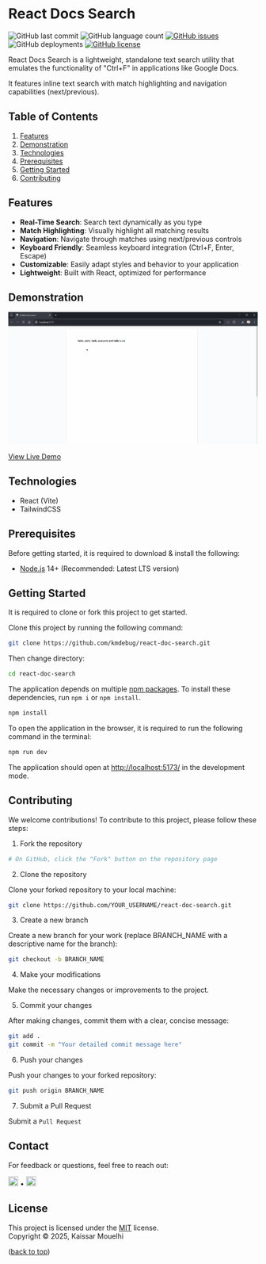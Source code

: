 # React Docs Search

![GitHub last commit](https://img.shields.io/github/last-commit/kmdebug/react-doc-search)
![GitHub language count](https://img.shields.io/github/languages/count/kmdebug/react-doc-search)
[![GitHub issues](https://img.shields.io/github/issues/kmdebug/react-doc-search)](https://github.com/kmdebug/react-doc-search/issues)
![GitHub deployments](https://img.shields.io/github/deployments/kmdebug/react-doc-search/github-pages)
[![GitHub license](https://img.shields.io/github/license/kmdebug/react-doc-search)](https://github.com/kmdebug/react-doc-search/blob/master/LICENSE)

React Docs Search is a lightweight, standalone text search utility that emulates the functionality of "Ctrl+F" in applications like Google Docs.

It features inline text search with match highlighting and navigation capabilities (next/previous).

## Table of Contents

1. [Features](#features)
2. [Demonstration](#demonstration)
3. [Technologies](#technologies)
4. [Prerequisites](#prerequisites)
5. [Getting Started](#getting-started)
6. [Contributing](#contributing)

## Features

- **Real-Time Search**: Search text dynamically as you type
- **Match Highlighting**: Visually highlight all matching results
- **Navigation**: Navigate through matches using next/previous controls
- **Keyboard Friendly**: Seamless keyboard integration (Ctrl+F, Enter, Escape)
- **Customizable**: Easily adapt styles and behavior to your application
- **Lightweight**: Built with React, optimized for performance

## Demonstration

![React Document Search Demo](https://github.com/kmdebug/react-doc-search/blob/master/demo.gif)

[View Live Demo](https://react-doc-search.vercel.app/)

## Technologies

- React (Vite)
- TailwindCSS

## Prerequisites

Before getting started, it is required to download & install the following:

- [Node.js](https://nodejs.org/en/download/) 14+ (Recommended: Latest LTS version)

## Getting Started

It is required to clone or fork this project to get started.

Clone this project by running the following command:

```bash
git clone https://github.com/kmdebug/react-doc-search.git
```

Then change directory:

```bash
cd react-doc-search
```

The application depends on multiple [npm packages](https://www.npmjs.com/). To install these dependencies, run `npm i` or `npm install`.

```bash
npm install
```

To open the application in the browser, it is required to run the following command in the terminal:

```bash
npm run dev
```

The application should open at [http://localhost:5173/](http://localhost:5173/) in the development mode.

## Contributing

We welcome contributions! To contribute to this project, please follow these steps:

1. Fork the repository

```bash
# On GitHub, click the "Fork" button on the repository page
```

2. Clone the repository

Clone your forked repository to your local machine:

```bash
git clone https://github.com/YOUR_USERNAME/react-doc-search.git
```

3. Create a new branch

Create a new branch for your work (replace BRANCH_NAME with a descriptive name for the branch):

```bash
git checkout -b BRANCH_NAME
```

4. Make your modifications

Make the necessary changes or improvements to the project.

5. Commit your changes

After making changes, commit them with a clear, concise message:

```bash
git add .
git commit -m "Your detailed commit message here"
```

6. Push your changes

Push your changes to your forked repository:

```bash
git push origin BRANCH_NAME
```

7. Submit a Pull Request

Submit a `Pull Request`

## Contact

For feedback or questions, feel free to reach out:

<p align="left"> 
 <a href="https://github.com/kmdebug" target="_blank" rel="noreferrer"><img src="https://raw.githubusercontent.com/danielcranney/readme-generator/main/public/icons/socials/github-dark.svg" width="20" height="20" /></a> •
 <a href="https://www.linkedin.com/in/kaissar-mouelhi/" target="_blank" rel="noreferrer"><img src="https://raw.githubusercontent.com/danielcranney/readme-generator/main/public/icons/socials/linkedin.svg" width="20" height="20" /></a>
</p>

## License

This project is licensed under the [MIT](https://choosealicense.com/licenses/mit/) license. <br/> Copyright © 2025, Kaissar Mouelhi

([back to top](#demonstration))
